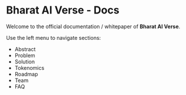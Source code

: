 # Bharat AI Verse - Docs

Welcome to the official documentation / whitepaper of **Bharat AI Verse**.

Use the left menu to navigate sections:
- Abstract
- Problem
- Solution
- Tokenomics
- Roadmap
- Team
- FAQ
